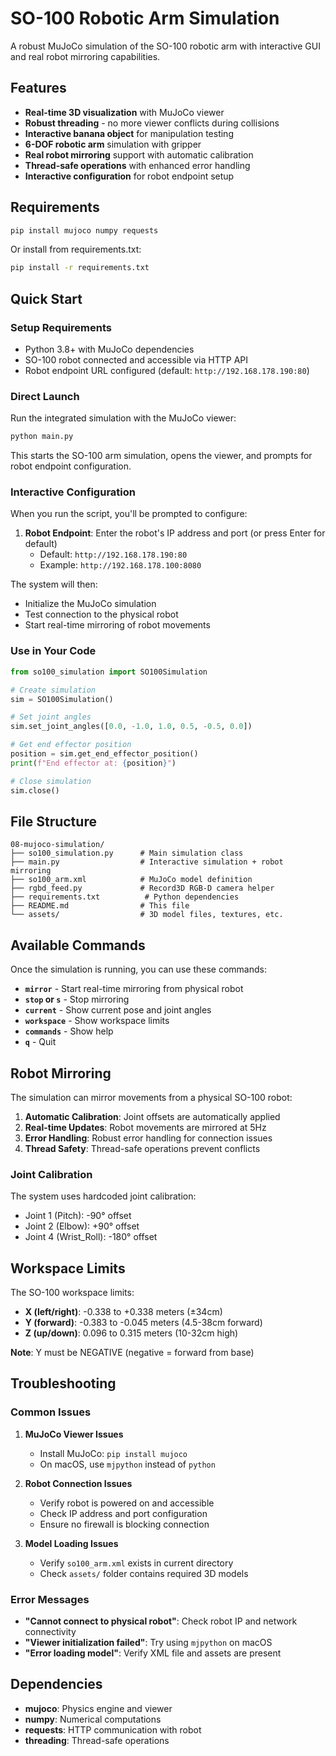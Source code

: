 # SO-100 Robotic Arm Simulation

A robust MuJoCo simulation of the SO-100 robotic arm with interactive GUI and real robot mirroring capabilities.

## Features

- **Real-time 3D visualization** with MuJoCo viewer
- **Robust threading** - no more viewer conflicts during collisions
- **Interactive banana object** for manipulation testing
- **6-DOF robotic arm** simulation with gripper
- **Real robot mirroring** support with automatic calibration
- **Thread-safe operations** with enhanced error handling
- **Interactive configuration** for robot endpoint setup

## Requirements

```bash
pip install mujoco numpy requests
```

Or install from requirements.txt:
```bash
pip install -r requirements.txt
```

## Quick Start

### Setup Requirements
- Python 3.8+ with MuJoCo dependencies
- SO-100 robot connected and accessible via HTTP API
- Robot endpoint URL configured (default: `http://192.168.178.190:80`)

### Direct Launch
Run the integrated simulation with the MuJoCo viewer:

```bash
python main.py
```

This starts the SO-100 arm simulation, opens the viewer, and prompts for robot endpoint configuration.

### Interactive Configuration

When you run the script, you'll be prompted to configure:

1. **Robot Endpoint**: Enter the robot's IP address and port (or press Enter for default)
   - Default: `http://192.168.178.190:80`
   - Example: `http://192.168.178.100:8080`

The system will then:
- Initialize the MuJoCo simulation
- Test connection to the physical robot
- Start real-time mirroring of robot movements

### Use in Your Code

```python
from so100_simulation import SO100Simulation

# Create simulation
sim = SO100Simulation()

# Set joint angles
sim.set_joint_angles([0.0, -1.0, 1.0, 0.5, -0.5, 0.0])

# Get end effector position
position = sim.get_end_effector_position()
print(f"End effector at: {position}")

# Close simulation
sim.close()
```

## File Structure

```
08-mujoco-simulation/
├── so100_simulation.py      # Main simulation class
├── main.py                  # Interactive simulation + robot mirroring
├── so100_arm.xml            # MuJoCo model definition
├── rgbd_feed.py             # Record3D RGB-D camera helper
├── requirements.txt          # Python dependencies
├── README.md                # This file
└── assets/                  # 3D model files, textures, etc.
```

## Available Commands

Once the simulation is running, you can use these commands:

- **`mirror`** - Start real-time mirroring from physical robot
- **`stop` or `s`** - Stop mirroring
- **`current`** - Show current pose and joint angles
- **`workspace`** - Show workspace limits
- **`commands`** - Show help
- **`q`** - Quit

## Robot Mirroring

The simulation can mirror movements from a physical SO-100 robot:

1. **Automatic Calibration**: Joint offsets are automatically applied
2. **Real-time Updates**: Robot movements are mirrored at 5Hz
3. **Error Handling**: Robust error handling for connection issues
4. **Thread Safety**: Thread-safe operations prevent conflicts

### Joint Calibration

The system uses hardcoded joint calibration:
- Joint 1 (Pitch): -90° offset
- Joint 2 (Elbow): +90° offset  
- Joint 4 (Wrist_Roll): -180° offset

## Workspace Limits

The SO-100 workspace limits:
- **X (left/right)**: -0.338 to +0.338 meters (±34cm)
- **Y (forward)**: -0.383 to -0.045 meters (4.5-38cm forward)
- **Z (up/down)**: 0.096 to 0.315 meters (10-32cm high)

**Note**: Y must be NEGATIVE (negative = forward from base)

## Troubleshooting

### Common Issues

1. **MuJoCo Viewer Issues**
   - Install MuJoCo: `pip install mujoco`
   - On macOS, use `mjpython` instead of `python`

2. **Robot Connection Issues**
   - Verify robot is powered on and accessible
   - Check IP address and port configuration
   - Ensure no firewall is blocking connection

3. **Model Loading Issues**
   - Verify `so100_arm.xml` exists in current directory
   - Check `assets/` folder contains required 3D models

### Error Messages

- **"Cannot connect to physical robot"**: Check robot IP and network connectivity
- **"Viewer initialization failed"**: Try using `mjpython` on macOS
- **"Error loading model"**: Verify XML file and assets are present

## Dependencies

- **mujoco**: Physics engine and viewer
- **numpy**: Numerical computations
- **requests**: HTTP communication with robot
- **threading**: Thread-safe operations